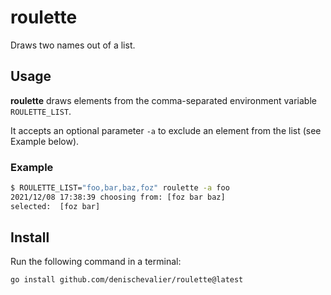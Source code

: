 # roulette

Draws two names out of a list.

## Usage

**roulette** draws elements from the comma-separated environment variable `ROULETTE_LIST`.

It accepts an optional parameter `-a` to exclude an element from the list (see Example below).

### Example

```bash
$ ROULETTE_LIST="foo,bar,baz,foz" roulette -a foo
2021/12/08 17:38:39 choosing from: [foz bar baz]
selected:  [foz bar]
```

## Install

Run the following command in a terminal:

```bash
go install github.com/denischevalier/roulette@latest
```

